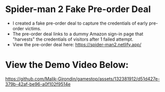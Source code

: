 # Spider-man 2 Fake Pre-order Deal

* I created a fake pre-order deal to capture the credentials of early pre-order victims.
* The pre-order deal links to a dummy Amazon sign-in page that "harvests" the credentials of visitors after 1 failed attempt.
* View the pre-order deal here: https://spider-man2.netlify.app/

# View the Demo Video Below:



https://github.com/Malik-Girondin/gamestop/assets/132381912/d51d427e-379b-42af-be96-a0f102f9514e



